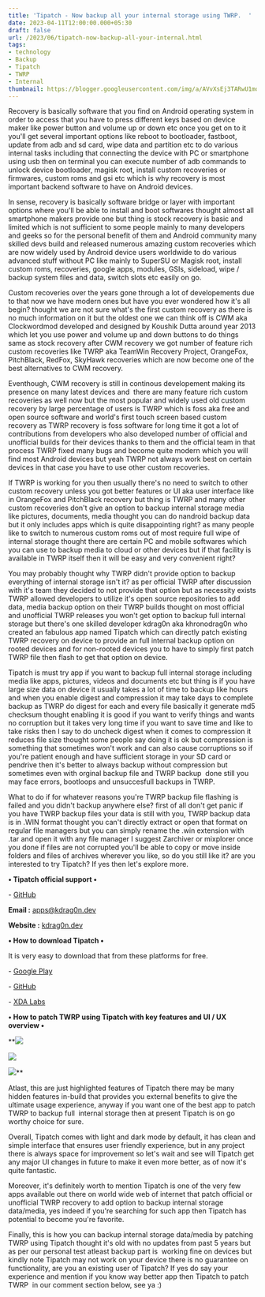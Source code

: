 ```yaml
---
title: 'Tipatch - Now backup all your internal storage using TWRP.  '
date: 2023-04-11T12:00:00.000+05:30
draft: false
url: /2023/06/tipatch-now-backup-all-your-internal.html
tags: 
- technology
- Backup
- Tipatch
- TWRP
- Internal
thumbnail: https://blogger.googleusercontent.com/img/a/AVvXsEj3TARwU1mq-VXez82NIf44E0sqXM051j6YgtWv93xWaUPMLhTx_USziZuhBi0k8sSAh6RCTw6TP99CdxQbstE0vnpm5YCAaxe4vDs0lAwI53ytARwd3VWVMyxuMrpjh9mCHDwxh_wmX8ZmVnBUo7pnsI3ZsBptYyYThGUOsJpg3NgV0oAv7Gh3rb5N9g
---
```


  

Recovery is basically software that you find on Android operating system in order to access that you have to press different keys based on device maker like power button and volume up or down etc once you get on to it you'll get several important options like reboot to bootloader, fastboot, update from adb and sd card, wipe data and partition etc to do various internal tasks including that connecting the device with PC or smartphone using usb then on terminal you can execute number of adb commands to unlock device bootloader, magisk root, install custom recoveries or firmwares, custom roms and gsi etc which is why recovery is most important backend software to have on Android devices.

  

In sense, recovery is basically software bridge or layer with important options where you'll be able to install and boot softwares thought almost all smartphone makers provide one but thing is stock recovery is basic and limited which is not sufficient to some people mainly to many developers and geeks so for the personal benefit of them and Android community many skilled devs build and released numerous amazing custom recoveries which are now widely used by Android device users worldwide to do various advanced stuff without PC like mainly to SuperSU or Magisk root, install custom roms, recoveries, google apps, modules, GSIs, sideload, wipe / backup system files and data, switch slots etc easily on go.

  

Custom recoveries over the years gone through a lot of developements due to that now we have modern ones but have you ever wondered how it's all begin? thought we are not sure what's the first custom recovery as there is no much information on it but the oldest one we can think off is CWM aka Clockwordmod developed and designed by Koushik Dutta around year 2013 which let you use power and volume up and down buttons to do things same as stock recovery after CWM recovery we got number of feature rich custom recoveries like TWRP aka TeamWin Recovery Project, OrangeFox, PitchBlack, RedFox, SkyHawk recoveries which are now become one of the best alternatives to CWM recovery.

  

Eventhough, CWM recovery is still in continous developement making its presence on many latest devices and  there are many feature rich custom recoveries as well now but the most popular and widely used old custom recovery by large percentage of users is TWRP which is foss aka free and open source software and world's first touch screen based custom recovery as TWRP recovery is foss software for long time it got a lot of contributions from developers who also developed number of official and unofficial builds for their devices thanks to them and the official team in that process TWRP fixed many bugs and become quite modern which you will find most Android devices but yeah TWRP not always work best on certain devices in that case you have to use other custom recoveries.

  

If TWRP is working for you then usually there's no need to switch to other custom recovery unless you got better features or UI aka user interface like in OrangeFox and PitchBlack recovery but thing is TWRP and many other custom recoveries don't give an option to backup internal storage media like pictures, documents, media thought you can do nandroid backup data but it only includes apps which is quite disappointing right? as many people like to switch to numerous custom roms out of most require full wipe of internal storage thought there are certain PC and mobile softwares which you can use to backup media to cloud or other devices but if that facility is available in TWRP itself then it will be easy and very convenient right?

  

You may probably thought why TWRP didn't provide option to backup everything of internal storage isn't it? as per official TWRP after discussion with it's team they decided to not provide that option but as necessity exists TWRP allowed developers to utilize it's open source repositories to add data, media backup option on their TWRP builds thought on most official and unofficial TWRP releases you won't get option to backup full internal storage but there's one skilled developer kdrag0n aka khronodrag0n who created an fabulous app named Tipatch which can directly patch existing TWRP recovery on device to provide an full internal backup option on rooted devices and for non-rooted devices you to have to simply first patch TWRP file then flash to get that option on device.

  

Tipatch is must try app if you want to backup full internal storage including media like apps, pictures, videos and documents etc but thing is if you have large size data on device it usually takes a lot of time to backup like hours and when you enable digest and compression it may take days to complete backup as TWRP do digest for each and every file basically it generate md5 checksum thought enabling it is good if you want to verify things and wants no corruption but it takes very long time if you want to save time and like to take risks then I say to do uncheck digest when it comes to compression it reduces file size thought some people say doing it is ok but compression is something that sometimes won't work and can also cause corruptions so if you're patient enough and have sufficient storage in your SD card or pendrive then it's better to always backup without compression but sometimes even with orginal backup file and TWRP backup  done still you may face errors, bootloops and unsuccesfull backups in TWRP.

  

What to do if for whatever reasons you're TWRP backup file flashing is failed and you didn't backup anywhere else? first of all don't get panic if you have TWRP backup files your data is still with you, TWRP backup data is in .WIN format thought you can't directly extract or open that format on regular file managers but you can simply rename the .win extension with .tar and open it with any file manager I suggest Zarchiver or mixplorer once you done if files are not corrupted you'll be able to copy or move inside folders and files of archives wherever you like, so do you still like it? are you interested to try Tipatch? If yes then let's explore more.

  

**• Tipatch official support •**

\- [GitHub](https://github.com/kdrag0n/tipatch)

  

**Email :** [apps@kdrag0n.dev](mailto:apps@kdrag0n.dev)

**Website :** [kdrag0n.dev](http://kdrag0n.dev)

**• How to download Tipatch •**

It is very easy to download that from these platforms for free.

\- [Google Play](https://play.google.com/store/apps/details?id=com.kdrag0n.tipatch)

\- [GitHub](https://github.com/kdrag0n/tipatch)

\- [XDA Labs](https://labs.xda-developers.com/store/app/com.kdrag0n.tipatch)

**• How to patch TWRP using Tipatch with key features and UI / UX overview •**

 **![](https://blogger.googleusercontent.com/img/a/AVvXsEiHXmXpVDIWk3p5bemZYKPn3vAACMjSwN-BZQCBtNaSl3HG4Eiq611btJAM-wyB7A3dyKoviw7hYaWOYt6et_4fZcT-C7HQEX-quMufEUwpLk0_yBTti18fCl_Time5u9uf7AJ2DxLgfnp0Ny-oOhPvXkZrwhZz_5y9dwTPAahhcNNAVLkmdEhw8iiMsw) 

 ![](https://blogger.googleusercontent.com/img/a/AVvXsEjjSuNdKhmJaBZ-ebQ-aSzcuBiYonwJuIhozxso9kmAP4XF0VJy3UHDQmpglto1fjUruFQtu87Y1gwz2CJmF9CTFky-YFf2oFvL51PlxDr5IpJH8SaGck8X7fcIj4NTCmHn0o6taGH3wv_j0UHcKIwu49RTh6ClbvIa3lOviISVFJUY_VzYjjrbsxI5Mg) 

 ![](https://blogger.googleusercontent.com/img/a/AVvXsEjmMhCFF8WHlqGlR3KDPW-YeK8yCuWmm5MdpJ1l3DbY2Wv5dH5yTJhdRO50XVKhvE8JRAiKwn8uibtKQmEKpMp13ptm76YGsFp7veE_mK04_JqFPVtwvyVdeAvzndnizvWaNAhNaoE9r-YnV0rMQsJ2azcuEjAVT3B06fTSO1B78B0LVqrSFMmdGbZahQ)** 

Atlast, this are just highlighted features of Tipatch there may be many hidden features in-build that provides you external benefits to give the ultimate usage experience, anyway if you want one of the best app to patch TWRP to backup full  internal storage then at present Tipatch is on go worthy choice for sure.

  

Overall, Tipatch comes with light and dark mode by default, it has clean and simple interface that ensures user friendly experience, but in any project there is always space for improvement so let's wait and see will Tipatch get any major UI changes in future to make it even more better, as of now it's quite fantastic.

  

Moreover, it's definitely worth to mention Tipatch is one of the very few apps available out there on world wide web of internet that patch official or unofficial TWRP recovery to add option to backup internal storage data/media, yes indeed if you're searching for such app then Tipatch has potential to become you're favorite.

  

Finally, this is how you can backup internal storage data/media by patching TWRP using Tipatch thought it's old with no updates from past 5 years but as per our personal test atleast backup part is  working fine on devices but kindly note Tipatch may not work on your device there is no guarantee on functionality, are you an existing user of Tipatch? If yes do say your experience and mention if you know way better app then Tipatch to patch TWRP  in our comment section below, see ya :)